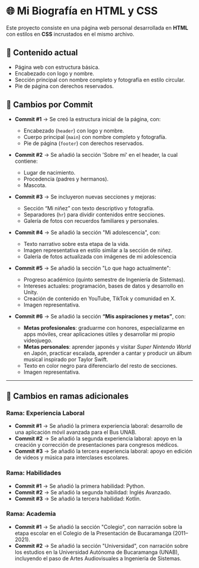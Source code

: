 # 🌐 Mi Biografía en HTML y CSS

Este proyecto consiste en una página web personal desarrollada en **HTML** con estilos en **CSS** incrustados en el mismo archivo.

## 📂 Contenido actual

- Página web con estructura básica.  
- Encabezado con logo y nombre.  
- Sección principal con nombre completo y fotografía en estilo circular.  
- Pie de página con derechos reservados.  

## 📝 Cambios por Commit

- **Commit #1** → Se creó la estructura inicial de la página, con:
  - Encabezado (`header`) con logo y nombre.
  - Cuerpo principal (`main`) con nombre completo y fotografía.
  - Pie de página (`footer`) con derechos reservados.

- **Commit #2** → Se añadió la sección 'Sobre mí' en el header, la cual contiene:
  - Lugar de nacimiento.
  - Procedencia (padres y hermanos).
  - Mascota.

- **Commit #3** → Se incluyeron nuevas secciones y mejoras:
  - Sección “Mi niñez” con texto descriptivo y fotografía.
  - Separadores (`hr`) para dividir contenidos entre secciones.
  - Galería de fotos con recuerdos familiares y personales.

- **Commit #4** → Se añadió la sección "Mi adolescencia", con:
  - Texto narrativo sobre esta etapa de la vida.
  - Imagen representativa en estilo similar a la sección de niñez.
  - Galería de fotos actualizada con imágenes de mi adolescencia

- **Commit #5** → Se añadió la sección "Lo que hago actualmente":
  - Progreso académico (quinto semestre de Ingeniería de Sistemas).
  - Intereses actuales: programación, bases de datos y desarrollo en Unity.
  - Creación de contenido en YouTube, TikTok y comunidad en X.
  - Imagen representativa.

- **Commit #6** → Se añadió la sección **“Mis aspiraciones y metas”**, con:
  - **Metas profesionales**: graduarme con honores, especializarme en apps móviles, crear aplicaciones útiles y desarrollar mi propio videojuego.  
  - **Metas personales**: aprender japonés y visitar *Super Nintendo World* en Japón, practicar escalada, aprender a cantar y producir un álbum musical inspirado por Taylor Swift.  
  - Texto en color negro para diferenciarlo del resto de secciones.  
  - Imagen representativa.

---

## 🌿 Cambios en ramas adicionales

### Rama: Experiencia Laboral
- **Commit #1** → Se añadió la primera experiencia laboral: desarrollo de una aplicación móvil avanzada para el Bus UNAB.  
- **Commit #2** → Se añadió la segunda experiencia laboral: apoyo en la creación y corrección de presentaciones para congresos médicos.  
- **Commit #3** → Se añadió la tercera experiencia laboral: apoyo en edición de videos y música para interclases escolares.

### Rama: Habilidades
- **Commit #1** → Se añadió la primera habilidad: Python.
- **Commit #2** → Se añadió la segunda habilidad: Inglés Avanzado.
- **Commit #3** → Se añadió la tercera habilidad: Kotlin.

### Rama: Academia
- **Commit #1** → Se añadió la sección "Colegio", con narración sobre la etapa escolar en el Colegio de la Presentación de Bucaramanga (2011–2021).
- **Commit #2** → Se añadió la sección "Universidad", con narración sobre los estudios en la Universidad Autónoma de Bucaramanga (UNAB), incluyendo el paso de Artes Audiovisuales a Ingeniería de Sistemas.